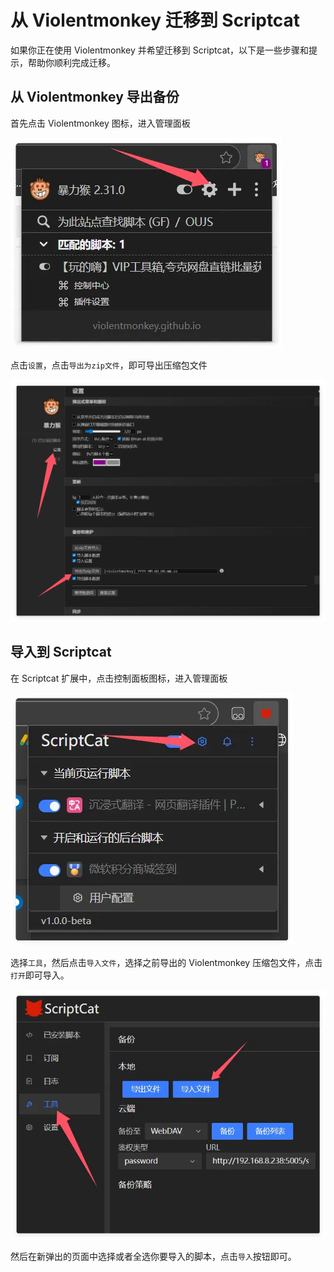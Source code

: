 # 从 Violentmonkey 迁移到 Scriptcat

如果你正在使用 Violentmonkey 并希望迁移到 Scriptcat，以下是一些步骤和提示，帮助你顺利完成迁移。

## 从 Violentmonkey 导出备份

首先点击 Violentmonkey 图标，进入管理面板

![image-20250716223536305](./img/migrate-from-violentmonkey/image-20250716223536305.webp)

点击`设置`，点击`导出为zip文件`，即可导出压缩包文件

![image-20250716223849488](./img/migrate-from-violentmonkey/image-20250716223849488.webp)

## 导入到 Scriptcat

在 Scriptcat 扩展中，点击控制面板图标，进入管理面板

![image-20250716222326368](./img/migrate-from-tampermonkey/image-20250716222326368.webp)

选择`工具`，然后点击`导入文件`，选择之前导出的 Violentmonkey 压缩包文件，点击`打开`即可导入。

![image-20250716222403452](./img/migrate-from-tampermonkey/image-20250716222403452.webp)

然后在新弹出的页面中选择或者全选你要导入的脚本，点击`导入`按钮即可。
